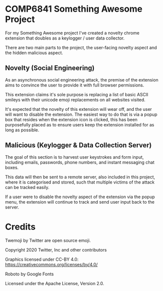 # COMP6841 Something Awesome Project

For my Something Awesome project I've created a novelty chrome extension that doubles as a keylogger / user data collector. 

There are two main parts to the project, the user-facing novelty aspect and the hidden malicious aspect. 

## Novelty (Social Engineering)
As an asynchronous social engineering attack, the premise of the extension aims to convince the user to provide it with full browser permissions.

This extension claims it's sole purpose is replacing a list of basic ASCII smileys with their unicode emoji replacements on all websites visited.

It's expected that the novelty of this extension will wear off, and the user will want to disable the extension. The easiest way to do that is via a popup box that resides when the extension icon is clicked, this has been purposefully placed as to ensure users keep the extension installed for as long as possible.

## Malicious (Keylogger & Data Collection Server)
The goal of this section is to harvest user keystrokes and form input, including emails, passwords, phone numbers, and instant messaging chat boxes.

This data will then be sent to a remote server, also included in this project, where it is categorised and stored, such that multiple victims of the attack can be tracked easily.

If a user were to disable the novelty aspect of the extension via the popup menu, the extension will continue to track and send user input back to the server.


# Credits
Twemoji by Twitter are open source emoji. 

Copyright 2020 Twitter, Inc and other contributors

Graphics licensed under CC-BY 4.0: https://creativecommons.org/licenses/by/4.0/

Roboto by Google Fonts

Licensed under the Apache License, Version 2.0.